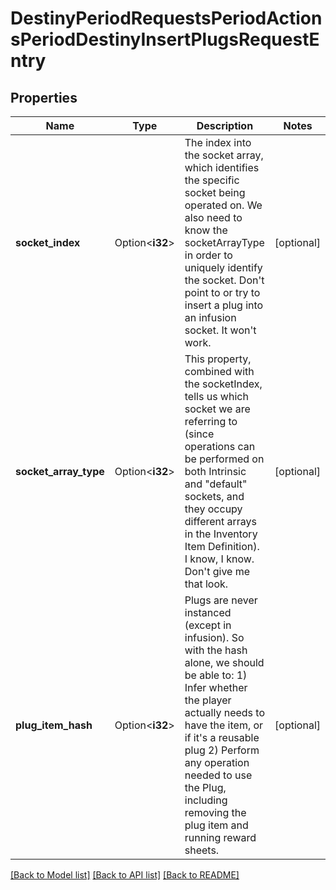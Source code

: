 # DestinyPeriodRequestsPeriodActionsPeriodDestinyInsertPlugsRequestEntry

## Properties

Name | Type | Description | Notes
------------ | ------------- | ------------- | -------------
**socket_index** | Option<**i32**> | The index into the socket array, which identifies the specific socket being operated on. We also need to know the socketArrayType in order to uniquely identify the socket.  Don't point to or try to insert a plug into an infusion socket. It won't work. | [optional]
**socket_array_type** | Option<**i32**> | This property, combined with the socketIndex, tells us which socket we are referring to (since operations can be performed on both Intrinsic and \"default\" sockets, and they occupy different arrays in the Inventory Item Definition). I know, I know. Don't give me that look. | [optional]
**plug_item_hash** | Option<**i32**> | Plugs are never instanced (except in infusion). So with the hash alone, we should be able to: 1) Infer whether the player actually needs to have the item, or if it's a reusable plug 2) Perform any operation needed to use the Plug, including removing the plug item and running reward sheets. | [optional]

[[Back to Model list]](../README.md#documentation-for-models) [[Back to API list]](../README.md#documentation-for-api-endpoints) [[Back to README]](../README.md)


